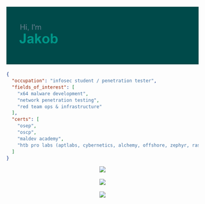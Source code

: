 ![Header](header.png) 

```json
{
  "occupation": "infosec student / penetration tester",
  "fields_of_interest": [
    "x64 malware development",
    "network penetration testing",
    "red team ops & infrastructure"
  ],
  "certs": [
    "osep",
    "oscp",
    "maldev academy",
    "htb pro labs (aptlabs, cybernetics, alchemy, offshore, zephyr, rastalabs, dante)"
  ] 
}
```

<p align="center">
  <a href="https://skillicons.dev">
    <img src="https://skillicons.dev/icons?i=c,cpp,cs,py,nim,bash,powershell,php,js&perline=10" />
  </a>
</p>

<!-- # Technologies:
## Languages
![C#](https://img.shields.io/badge/C%23-%23239120.svg?style=flat&logo=c-sharp&logoColor=white) 
![C++](https://img.shields.io/badge/C++-%2300599C.svg?style=flat&logo=c%2B%2B&logoColor=white) 
![C](https://img.shields.io/badge/C-%2300599C.svg?style=flat&logo=c&logoColor=white) 
![Nim](https://img.shields.io/badge/Nim-%23FFE953.svg?style=flat&logo=nim&logoColor=white) 
![Python](https://img.shields.io/badge/Python-3670A0?style=flat&logo=python&logoColor=ffdd54)
![Bash](https://img.shields.io/badge/Bash-%23121011.svg?style=flat&logo=gnu-bash&logoColor=white) 
![JavaScript](https://img.shields.io/badge/JS-%23323330.svg?style=flat&logo=javascript&logoColor=%23F7DF1E) 
![HTML5](https://img.shields.io/badge/HTML5-%23E34F26.svg?style=flat&logo=html5&logoColor=white) 
![CSS3](https://img.shields.io/badge/CSS3-%231572B6.svg?style=flat&logo=css3&logoColor=white) 
![PHP](https://img.shields.io/badge/PHP-%23777BB4.svg?style=flat&logo=php&logoColor=white) -->

<p align="center">
  <a href="https://skillicons.dev">
    <img src="https://github-readme-stats.vercel.app/api?username=jakobfriedl&theme=vue-dark&hide_border=true&include_all_commits=true&bg_color=00000000&hide=issues&show_icons=true&count_private=true&card_width=700" /> 
  </a>
</p>

<p align="center">
  <a href="https://skillicons.dev">
    <img src="https://github-readme-stats.vercel.app/api/top-langs/?username=jakobfriedl&theme=vue-dark&bg_color=00000000&hide_border=true&include_all_commits=true&layout=compact&langs_count=6&exclude_repo=precompiled-binaries,.config,dotfiles&card_width=700" /> 
  </a>
</p>

<!-- ![](https://github-readme-streak-stats.herokuapp.com/?user=jakobfriedl&theme=vue-dark&background=0d1117&hide_border=true)<br/> -->

 

<!-- ![](https://github-profile-trophy.vercel.app/?username=jakobfriedl&theme=oldie&no-frame=true&no-bg=true&margin-w=4) --> 
